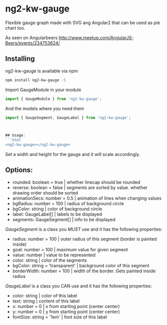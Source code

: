# ng2-kw-gauge
Flexible gauge graph made with SVG ang Angular2 that can be used as pie chart too.

As seen on Angularbeers http://www.meetup.com/AngularJS-Beers/events/234753624/



## Installing
ng2-kw-gauge is available via npm
```bash
npm install ng2-kw-gauge -S
```

Import GaugeModule in your module
```typescript
import { GaugeModule } from 'ng2-kw-gauge';
```
And the models where you need them
```typescript
import { GaugeSegment, GaugeLabel } from 'ng2-kw-gauge';



## Usage:
```html
<ng2-kw-gauge></ng2-kw-gauge>
```
Set a width and height for the gauge and it will scale accordingly.



## Options:
* rounded: boolean = true          | whether linecap should be rounded
* reverse: boolean = false         | segments are sorted by value. whether drawing order should be sorted
* animationSecs: number = 0.5      | animation of lines when changing values
* bgRadius: number = 100           | radius of background circle
* bgColor: string                  | color of background circle
* label: GaugeLabel[]              | labels to be displayed
* segments: GaugeSegment[]         | info to be displayed

*GaugeSegment* is a class you *MUST* use and it has the following properties:
* radius: number = 100             | outer radius of this segment (border is painted inside)
* goal: number = 100               | maximum value for given segment
* value: number                    | value to be represented
* color: string                    | color of the segments
* bgColor: string = 'transparent'  | background color of this segment
* borderWidth: number = 100        | width of the border. Gets painted inside radius

*GaugeLabel* is a class you CAN use and it has the following properties:
* color: string                    | color of this label
* text: string                     | content of this label
* x: number = 0                    | x from starting point (center center)
* y: number = 0                    | y from starting point (center center)
* fontSize: string = '1em'         | font size of this label